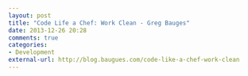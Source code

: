 ```yaml
---
layout: post
title: "Code Life a Chef: Work Clean - Greg Bauges"
date: 2013-12-26 20:28
comments: true
categories: 
- Development
external-url: http://blog.baugues.com/code-like-a-chef-work-clean
---
```

